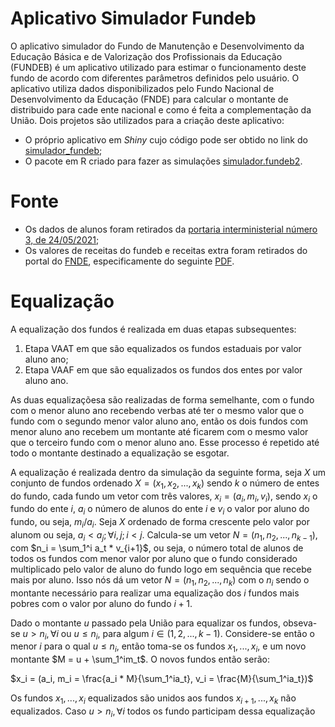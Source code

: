 # Aplicativo Simulador Fundeb

O aplicativo simulador do Fundo de Manutenção e Desenvolvimento da Educação Básica e de Valorização dos Profissionais da Educação (FUNDEB) é um aplicativo utilizado para estimar o funcionamento deste fundo de acordo com diferentes parâmetros definidos pelo usuário. O aplicativo utiliza dados disponibilizados pelo Fundo Nacional de Desenvolvimento da Educação (FNDE) para calcular o montante de distribuido para cade ente nacional e como é feita a complementação da União. Dois projetos são utilizados para a criação deste aplicativo:

* O próprio aplicativo em _Shiny_ cujo código pode ser obtido no link do [simulador_fundeb](https://github.com/mellohenrique/dash-simulador-fundeb);
* O pacote em R criado para fazer as simulações [simulador.fundeb2](https://github.com/mellohenrique/simulador.fundeb2).

# Fonte

* Os dados de alunos foram retirados da [portaria interministerial número 3, de 24/05/2021](https://www.fnde.gov.br/index.php/financiamento/fundeb/consultas/item/14177-2021-com-base-na-portaria-interministerial-n%C2%BA-3,-de-24-05-2021);
* Os valores de receitas do fundeb e receitas extra foram retirados do portal do [FNDE](https://www.gov.br/fnde/pt-br/acesso-a-informacao/acoes-e-programas/financiamento/fundeb/consultas), especificamente do seguinte [PDF](https://www.gov.br/fnde/pt-br/acesso-a-informacao/acoes-e-programas/financiamento/fundeb/vaat/vaat-2021-receita-stn-2019.pdf).

# Equalização

A equalização dos fundos é realizada em duas etapas subsequentes:

1. Etapa VAAT em que são equalizados os fundos estaduais por valor aluno ano;
2. Etapa VAAF em que são equalizados os fundos dos entes por valor aluno ano.

As duas equalizaçõesa são realizadas de forma semelhante, com o fundo com o menor aluno ano recebendo verbas até ter o mesmo valor que o fundo com o segundo menor valor aluno ano, então os dois fundos com menor aluno ano recebem um montante até ficarem com o mesmo valor que o terceiro fundo com o menor aluno ano. Esse processo é repetido até todo o montante destinado a equalização se esgotar.

A equalização é realizada dentro da simulação da seguinte forma, seja $X$ um conjunto de fundos ordenado $X = (x_1, x_2, ..., x_k)$ sendo $k$ o número de entes do fundo, cada fundo um vetor com três valores, $x_i = (a_i, m_i, v_i)$, sendo $x_i$ o fundo do ente $i$, $a_i$ o número de alunos do ente $i$ e $v_i$ o valor por aluno do fundo, ou seja, $m_i/a_i$. Seja $X$ ordenado de forma crescente pelo valor por alunom ou seja, $a_i < a_j; \forall i,j; i<j$. Calcula-se um vetor $N = (n_1, n_2, ..., n_{k-1})$, com $n_i = \sum_1^i a_t * v_{i+1}$, ou seja, o número total de alunos de todos os fundos com menor valor por aluno que o fundo considerado multiplicado pelo valor de aluno do fundo logo em sequência que recebe mais por aluno. Isso nós dá um vetor $N = (n_1, n_2, ..., n_k)$ com o $n_i$ sendo o montante necessário para realizar uma equalização dos $i$ fundos mais pobres com o valor por aluno do fundo $i+1$.

Dado o montante $u$ passado pela União para equalizar os fundos, obseva-se $u > n_i, \forall i$ ou $u \leq n_i$, para algum $i \in (1, 2, ..., k - 1)$. Considere-se então o menor $i$ para o qual $u \leq n_i$, então toma-se os fundos $x_1, ..., x_i$, e um novo montante $M = u + \sum_1^im_t$. O novos fundos então serão:

$x_i = (a_i, m_i = \frac{a_i * M}{\sum_1^ia_t}, v_i = \frac{M}{\sum_1^ia_t})$

Os fundos $x_1, ..., x_i$ equalizados são unidos aos fundos $x_{i+1}, ..., x_k$ não equalizados. Caso $u > n_i, \forall i$ todos os fundo participam dessa equalização

